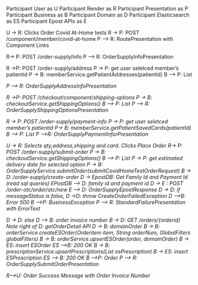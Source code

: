 Participant User as U
Participant Render as R
Participant Presentation as P
Participant Business as B
Participant Domain as D
Participant Elasticsearch as ES
Participant Epost APIs as E



U -> R: Clicks Order Covid At-Home tests
R -> P: POST /component/member/covid-at-home 
P --> R: RoutePresentation with Component Links

R-> P: POST /order-supply/info
P --> R: OrderSupplyInfoPresentation

R ->P: POST /order-supply/address
P -> P: get user seletced member’s patientid
P -> B: memberService.getPatientAddresses(patientId)
B --> P: List<Address>
P --> R: OrderSupplyAddressInfoPresentation

R ->P: POST /checkout/component/shipping-options
P -> B: checkoutService.getShippingOptions()
B --> P: List<ShippingOption>
P --> R: OrderSupplyShippingOptionsPresentation

R -> P: POST /order-supply/payment-info
P -> P: get user seletced member’s patientid
P-> B:  memberService.getPatientSavedCards(patientId)
B --> P: List<Card> 
P -->R: OrderSupplyPaymentInforPresentation

U -> R: Selects qty,address,shipping and card. Clicks Place Order
R-> P: POST /order-supply/submit-order
P -> B: checkoutService.getShippingOptions()
B --> P: List<ShippingOption>
P -> P: get estimated delivery date for selected option
P -> B: OrderSupplyService.submitOrder(submitCovidHomeTestOrderRequest)
B -> D: /order-supply/create-order
D -> EpostDB: Get Family Id and Payment Id (read sql queries)
EPostDB --> D: family id and payment id
D -> E : POST /order-otc/order/otc/new
E --> D: OrderSupplyEpostResponse
D -> D: if messageStatus is false, 
D ->D: throw CreateOrderFailedException
D -->B: Error 500 
B -->P: BusinessException
P --> R: StandardFailurePresentation with ErrorText

D -> D: else
D --> B: order invoice number
B -> D: GET /orders/{orderid}
Note right of D: getOrderDetail API
D -> B: domainOrder
B -> B: orderService.createESOrder(Orderitem item, String orderNum, GlobalFilters globalFilters)
B -> B: orderService.upsertESOrder(order, domainOrder)
B -> ES: insert ESOrder
ES -->B: 200 OK
B -> B: prescriptionService.upsertPrescriptions(List<ESPrescription> esPrescription)
B -> ES: insert ESPrescription
ES --> B: 200 OK
B -->P: Order
P --> R: OrderSupplySubmitOrderPresentation

R-->U: Order Success Message with Order Invoice Number






